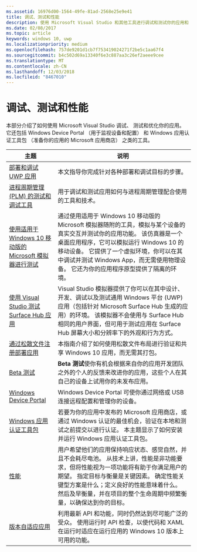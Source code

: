 ```yaml
---
ms.assetid: 16976d00-1564-49fe-81ad-2568e25e9e41
title: 调试、测试和性能
description: 使用 Microsoft Visual Studio 和其他工具进行调试和测试你的应用和 Microsoft Store 认证过程做好准备。
ms.date: 02/08/2017
ms.topic: article
keywords: windows 10, uwp
ms.localizationpriority: medium
ms.openlocfilehash: 757de9201d1cb7f753419024271f2be5c1aa67f4
ms.sourcegitcommit: b4c502d69a13340f6e3c887aa3c26ef2aeee9cee
ms.translationtype: MT
ms.contentlocale: zh-CN
ms.lasthandoff: 12/03/2018
ms.locfileid: "8467010"
---
```

# <a name="debugging-testing-and-performance"></a>调试、测试和性能


本部分介绍了如何使用 Microsoft Visual Studio 调试、 测试和优化你的应用。 它还包括 Windows Device Portal （用于监视设备和配置） 和 Windows 应用认证工具包 （准备你的应用的 Microsoft 应用商店） 之类的工具。

| 主题 | 说明 |
|-------|-------------|
| [部署和调试 UWP 应用](deploying-and-debugging-uwp-apps.md) | 本文指导你完成针对各种部署和调试目标的步骤。 |
| [进程周期管理 (PLM) 的测试和调试工具](testing-debugging-plm.md) | 用于调试和测试应用如何与进程周期管理配合使用的工具和技术。 |
| [使用适用于 Windows 10 移动版的 Microsoft 模拟器进行测试](test-with-the-emulator.md) | 通过使用适用于 Windows 10 移动版的 Microsoft 模拟器随附的工具，模拟与某个设备的真实交互并测试你的应用功能。 该仿真器是一个桌面应用程序，它可以模拟运行 Windows 10 的移动设备。 它提供了一个虚拟环境，你可以在其中调试并测试 Windows App，而无需使用物理设备。 它还为你的应用程序原型提供了隔离的环境。 |
| [使用 Visual Studio 测试 Surface Hub 应用](test-surface-hub-apps-using-visual-studio.md) | Visual Studio 模拟器提供了你可以在其中设计、开发、调试以及测试通用 Windows 平台 \(UWP\) 应用（包括针对 Microsoft Surface Hub 生成的应用）的环境。 该模拟器不会使用与 Surface Hub 相同的用户界面，但可用于测试应用在 Surface Hub 屏幕大小和分辨率下的外观和行为方式。 |
| [通过松散文件注册部署应用](loose-file-registration.md) | 本指南介绍了如何使用松散文件布局进行验证和共享 Windows 10 应用，而无需其打包。 |
| [Beta 测试](beta-testing.md) | **Beta 测试**使你有机会根据来自你的应用开发团队之外的个人的反馈来改进你的应用，这些个人在其自己的设备上试用你的未发布应用。 |
| [Windows Device Portal](device-portal.md) | Windows Device Portal 可使你通过网络或 USB 连接远程配置和管理你的设备。 |
| [Windows 应用认证工具包](windows-app-certification-kit.md) | 若要为你的应用中发布的 Microsoft 应用商店，或通过 Windows 认证的最佳机会，验证在本地和测试之前提交以进行认证。 本主题显示了如何安装并运行 Windows 应用认证工具包。 |
| [性能](performance-and-xaml-ui.md) | 用户希望他们的应用保持响应状态、感觉自然，并且不会耗尽电池。 从技术上讲，性能是非功能要求，但将性能视为一项功能将有助于你满足用户的期望。 指定目标与衡量是关键因素。 确定性能关键型方案是什么；定义良好的性能意味着什么。 然后及早衡量，并在项目的整个生命周期中频繁衡量，以确保达到你的目标。 |
| [版本自适应应用](version-adaptive-apps.md) | 利用最新 API 和功能，同时仍然达到尽可能广泛的受众。 使用运行时 API 检查，以使代码和 XAML 在运行时适应在运行应用的 Windows 10 版本上可用的功能。 |
